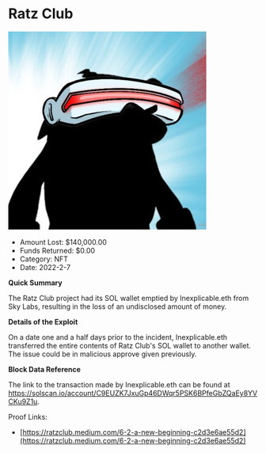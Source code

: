 # Ratz Club
![Ratz Club](/rektimages/Ratz-Club.png)
- Amount Lost: $140,000.00
- Funds Returned: $0.00
- Category: NFT
- Date: 2022-2-7

**Quick Summary**

The Ratz Club project had its SOL wallet emptied by Inexplicable.eth from Sky Labs, resulting in the loss of an undisclosed amount of money.

  


  


 **Details of the Exploit**

On a date one and a half days prior to the incident, Inexplicable.eth transferred the entire contents of Ratz Club's SOL wallet to another wallet. The issue could be in malicious approve given previously.

  


  


 **Block Data Reference**

The link to the transaction made by Inexplicable.eth can be found at https://solscan.io/account/C9EUZK7JxuGp46DWqr5PSK6BPfeGbZQaEy8YVCKu9Z1u.


Proof Links:
- [https://ratzclub.medium.com/6-2-a-new-beginning-c2d3e6ae55d2](https://ratzclub.medium.com/6-2-a-new-beginning-c2d3e6ae55d2)


